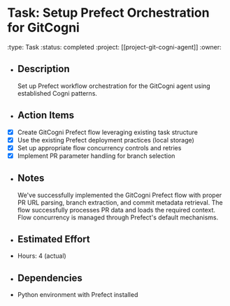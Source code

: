 # Task: Setup Prefect Orchestration for GitCogni
:type: Task
:status: completed
:project: [[project-git-cogni-agent]]
:owner:
- ## Description
  Set up Prefect workflow orchestration for the GitCogni agent using established Cogni patterns.
- ## Action Items
- [x] Create GitCogni Prefect flow leveraging existing task structure
- [x] Use the existing Prefect deployment practices (local storage)
- [x] Set up appropriate flow concurrency controls and retries
- [x] Implement PR parameter handling for branch selection
- ## Notes
  We've successfully implemented the GitCogni Prefect flow with proper PR URL parsing, branch extraction, and commit metadata retrieval. The flow successfully processes PR data and loads the required context. Flow concurrency is managed through Prefect's default mechanisms.
- ## Estimated Effort
- Hours: 4 (actual)
- ## Dependencies
- Python environment with Prefect installed